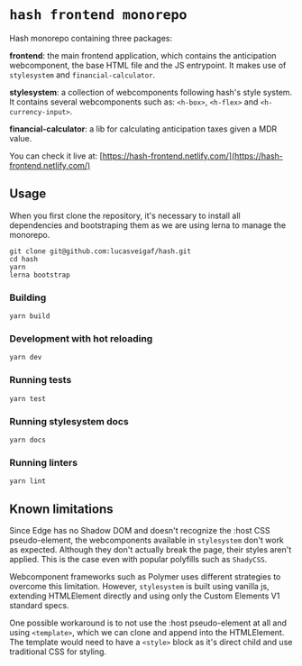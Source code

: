 # `hash frontend monorepo`

Hash monorepo containing three packages:

**frontend**: the main frontend application, which contains the anticipation webcomponent, the base HTML file and the JS entrypoint. It makes use of `stylesystem` and `financial-calculator`.

**stylesystem**: a collection of webcomponents following hash's style system. It contains several webcomponents such as: `<h-box>`, `<h-flex>` and `<h-currency-input>`.

**financial-calculator**: a lib for calculating anticipation taxes given a MDR value.

You can check it live at: [https://hash-frontend.netlify.com/](https://hash-frontend.netlify.com/)

## Usage

When you first clone the repository, it's necessary to install all dependencies and bootstraping them as we are using lerna to manage the monorepo.

```
git clone git@github.com:lucasveigaf/hash.git
cd hash
yarn
lerna bootstrap
```

### Building

```
yarn build
```

### Development with hot reloading

```
yarn dev
```

### Running tests

```
yarn test
```

### Running stylesystem docs

```
yarn docs
```

### Running linters

```
yarn lint
```

## Known limitations

Since Edge has no Shadow DOM and doesn't recognize the :host CSS pseudo-element, the webcomponents available in `stylesystem` don't work as expected. Although they don't actually break the page, their styles aren't applied. This is the case even with popular polyfills such as `ShadyCSS`.

Webcomponent frameworks such as Polymer uses different strategies to overcome this limitation. However, `stylesystem` is built using vanilla js, extending HTMLElement directly and using only the Custom Elements V1 standard specs.

One possible workaround is to not use the :host pseudo-element at all and using `<template>`, which we can clone and append into the HTMLElement. The template would need to have a `<style>` block as it's direct child and use traditional CSS for styling.